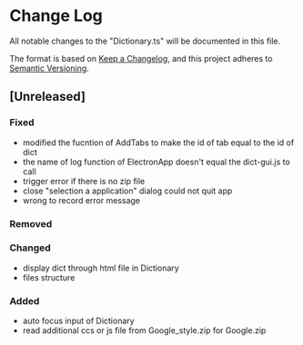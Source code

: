 # Change Log

All notable changes to the "Dictionary.ts" will be documented in this file.

The format is based on [Keep a Changelog](https://keepachangelog.com/en/1.0.0/), and this project adheres to [Semantic Versioning](https://semver.org/spec/v2.0.0.html).

## [Unreleased]

### Fixed

- modified the fucntion of AddTabs to make the id of tab equal to the id of dict
- the name of log function of ElectronApp doesn't equal the dict-gui.js to call
- trigger error if there is no zip file
- close "selection a application" dialog could not quit app
- wrong to record error message

### Removed

### Changed
- display dict through html file in Dictionary
- files structure

### Added

- auto focus input of Dictionary
- read additional ccs or js file from Google_style.zip for Google.zip